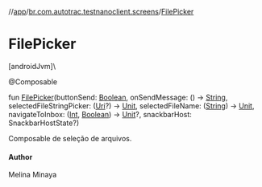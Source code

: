 //[app](../../index.md)/[br.com.autotrac.testnanoclient.screens](index.md)/[FilePicker](-file-picker.md)

# FilePicker

[androidJvm]\

@Composable

fun [FilePicker](-file-picker.md)(buttonSend: [Boolean](https://kotlinlang.org/api/latest/jvm/stdlib/kotlin/-boolean/index.html), onSendMessage: () -&gt; [String](https://kotlinlang.org/api/latest/jvm/stdlib/kotlin/-string/index.html), selectedFileStringPicker: ([Uri](https://developer.android.com/reference/kotlin/android/net/Uri.html)?) -&gt; [Unit](https://kotlinlang.org/api/latest/jvm/stdlib/kotlin/-unit/index.html), selectedFileName: ([String](https://kotlinlang.org/api/latest/jvm/stdlib/kotlin/-string/index.html)) -&gt; [Unit](https://kotlinlang.org/api/latest/jvm/stdlib/kotlin/-unit/index.html), navigateToInbox: ([Int](https://kotlinlang.org/api/latest/jvm/stdlib/kotlin/-int/index.html), [Boolean](https://kotlinlang.org/api/latest/jvm/stdlib/kotlin/-boolean/index.html)) -&gt; [Unit](https://kotlinlang.org/api/latest/jvm/stdlib/kotlin/-unit/index.html)?, snackbarHost: SnackbarHostState?)

Composable de seleção de arquivos.

#### Author

Melina Minaya
